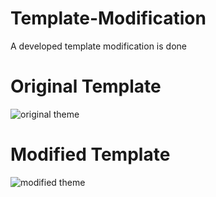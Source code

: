 # Template-Modification
A developed template modification is done

# Original Template
![original theme](https://user-images.githubusercontent.com/92413748/141256394-b788553b-a8ec-4e65-8793-2d668c489116.png)

# Modified Template
![modified theme](https://user-images.githubusercontent.com/92413748/141256460-2a40a23c-9e89-42ba-948e-4f85a041fda9.png)
